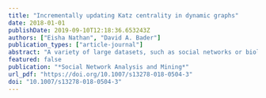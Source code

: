 ```yaml
---
title: "Incrementally updating Katz centrality in dynamic graphs"
date: 2018-01-01
publishDate: 2019-09-10T12:18:36.653243Z
authors: ["Eisha Nathan", "David A. Bader"]
publication_types: ["article-journal"]
abstract: "A variety of large datasets, such as social networks or biological data, can be represented as graphs. A common query in graph analysis is to identify the most important vertices in a graph. Centrality metrics are used to obtain numerical scores for each vertex in the graph. The scores are then translated to rankings identifying relative importance of vertices. In this work, we focus on Katz centrality, a linear algebra-based metric. In many real applications, since data are constantly being produced and changed, it is necessary to have a dynamic algorithm to update centrality scores with minimal computation when the graph changes. We present an algorithm for updating Katz centrality scores in a dynamic graph that incrementally updates the centrality scores as the underlying graph changes. Our proposed method exploits properties of iterative solvers to obtain updated Katz scores in dynamic graphs. Our dynamic algorithm improves performance and achieves speedups of over two orders of magnitude compared to a standard static algorithm while maintaining high quality of results."
featured: false
publication: "*Social Network Analysis and Mining*"
url_pdf: "https://doi.org/10.1007/s13278-018-0504-3"
doi: "10.1007/s13278-018-0504-3"
---
```


